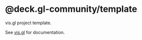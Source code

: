 # @deck.gl-community/template

vis.gl project template.

See [vis.gl](http://vis.gl) for documentation.
